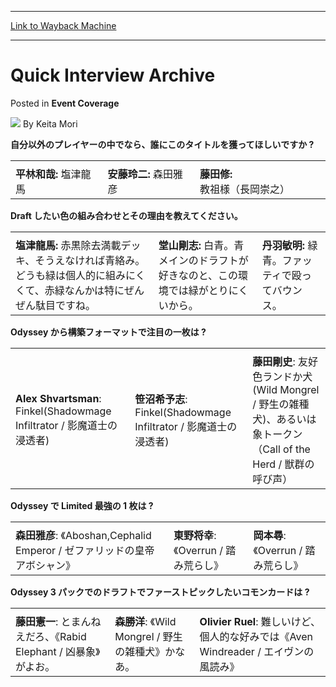 
---
[Link to Wayback Machine](https://web.archive.org/web/20220524002913/https://magic.wizards.com/en/articles/archive/event-coverage/quick-interview-archive-2000-01-01-4)

[_metadata_:author]:- "Keita Mori"
[_metadata_:description]:- "自分以外のプレイヤーの中でなら、誰にこのタイトルを獲ってほしいですか ? 平林和哉: 塩津龍馬 安藤玲二: 森田雅彦 藤田修: 教祖様（長岡崇之） Draft したい色の組み合わせとその理由を教えてください。 塩津龍馬: 赤黒除去満載デッキ、そうえなければ青絡み。どうも緑は個人的に組みにくくて、赤緑なんかは特にぜんぜん駄目ですね。 堂山剛志: 白青。青メインのドラフトが好きなのと、この環境では緑がとりにくいから。 丹羽敏明: 緑青。ファッティで殴ってバウンス。 Odyssey から構築フォーマットで注目の一枚は ? Alex Shvartsman: Finkel(Shadowmage Infiltrator / 影魔道士の浸透者) 笹沼希予志: Finkel(Shadowmage Infiltrator / 影魔道士の浸透者) 藤田剛史　:"
[_metadata_:generator]:- "Drupal 7 (http://drupal.org)"
[_metadata_:node]:- "749831"
[_metadata_:publish_date]:- "2000-01-01"
[_metadata_:source]:- "div-main-content"
[_metadata_:title]:- "Quick Interview Archive"
[_metadata_:wayback_capture_timestamp]:- "2022-05-24 00:29:13"
[_metadata_:wayback_raw_url]:- "https://web.archive.org/web/20220524002913id_/https://magic.wizards.com/en/articles/archive/event-coverage/quick-interview-archive-2000-01-01-4"
[_metadata_:wayback_url]:- "https://magic.wizards.com/en/articles/archive/event-coverage/quick-interview-archive-2000-01-01-4"
---


Quick Interview Archive
=======================



 Posted in **Event Coverage**







![](https://media.magic.wizards.com/styles/auth_small/public/images/person/authorpic_KeitaMori.jpg)
By Keita Mori











**自分以外のプレイヤーの中でなら、誰にこのタイトルを獲ってほしいですか ?**




|  |  |  |
| --- | --- | --- |
|  |  |  |
| **平林和哉:** 塩津龍馬 | **安藤玲二:** 森田雅彦 | **藤田修:** 教祖様（長岡崇之） |

**Draft したい色の組み合わせとその理由を教えてください。**




|  |  |  |
| --- | --- | --- |
|  |  |  |
| **塩津龍馬:** 赤黒除去満載デッキ、そうえなければ青絡み。どうも緑は個人的に組みにくくて、赤緑なんかは特にぜんぜん駄目ですね。 | **堂山剛志:** 白青。青メインのドラフトが好きなのと、この環境では緑がとりにくいから。 | **丹羽敏明:** 緑青。ファッティで殴ってバウンス。 |

**Odyssey から構築フォーマットで注目の一枚は ?**




|  |  |  |
| --- | --- | --- |
|  |  |  |
| **Alex Shvartsman**: Finkel(Shadowmage Infiltrator / 影魔道士の浸透者) | **笹沼希予志**: Finkel(Shadowmage Infiltrator / 影魔道士の浸透者) | **藤田剛史**: 友好色ランドか犬(Wild Mongrel / 野生の雑種犬)、あるいは象トークン（Call of the Herd / 獣群の呼び声） |

**Odyssey で Limited 最強の 1 枚は ?**




|  |  |  |
| --- | --- | --- |
|  |  |  |
| **森田雅彦**: 《Aboshan,Cephalid Emperor / ゼファリッドの皇帝アボシャン》 | **東野将幸**: 《Overrun / 踏み荒らし》 | **岡本尋**: 《Overrun / 踏み荒らし》 |

**Odyssey 3 パックでのドラフトでファーストピックしたいコモンカードは ?**




|  |  |  |
| --- | --- | --- |
|  |  |  |
| **藤田憲一**: とまんねえだろ、《Rabid Elephant / 凶暴象》がよお。 | **森勝洋**: 《Wild Mongrel / 野生の雑種犬》かなあ。 | **Olivier Ruel**: 難しいけど、個人的な好みでは《Aven Windreader / エイヴンの風読み》 |







